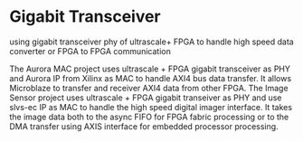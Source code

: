 # Gigabit Transceiver
using gigabit transceiver phy of ultrascale+ FPGA to handle high speed data converter or FPGA to FPGA communication

The Aurora MAC project uses ultrascale + FPGA gigabit transceiver as PHY and Aurora IP from Xilinx as MAC to handle AXI4 bus data transfer. It allows Microblaze to transfer and receiver AXI4 data from other FPGA.
The Image Sensor project uses ultrascale + FPGA gigabit transeiver as PHY and use slvs-ec IP as MAC to handle the high speed digital imager interface. It takes the image data both to the async FIFO for FPGA fabric processing or to the DMA transfer using AXIS interface for embedded processor processing.